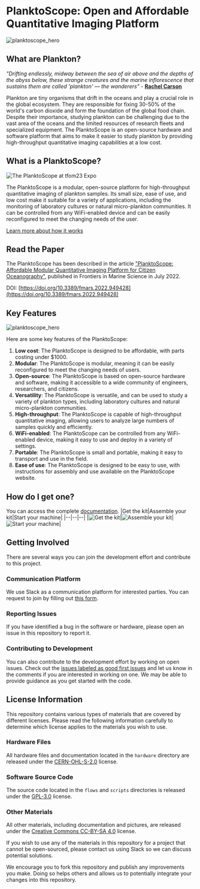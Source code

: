 # PlanktoScope: Open and Affordable Quantitative Imaging Platform

![planktoscope_hero](docs/images/project_description/planktoscope_hero.png)

## What are Plankton?

_"Drifting endlessly, midway between the sea of air above and the depths of the abyss below, these strange creatures and the marine inflorescence that sustains them are called 'plankton' — the wanderers"_ - **[Rachel Carson](https://de.wikipedia.org/wiki/Rachel_Carson)**

Plankton are tiny organisms that drift in the oceans and play a crucial role in the global ecosystem. They are responsible for fixing 30-50% of the world's carbon dioxide and form the foundation of the global food chain. Despite their importance, studying plankton can be challenging due to the vast area of the oceans and the limited resources of research fleets and specialized equipment. The PlanktoScope is an open-source hardware and software platform that aims to make it easier to study plankton by providing high-throughput quantitative imaging capabilities at a low cost.

## What is a PlanktoScope?

![The PlanktoScope at tfom23 Expo](docs/images/planktoscope-buildworkshops-tfom23-expo.jpg)

The PlanktoScope is a modular, open-source platform for high-throughput quantitative imaging of plankton samples. Its small size, ease of use, and low cost make it suitable for a variety of applications, including the monitoring of laboratory cultures or natural micro-plankton communities. It can be controlled from any WiFi-enabled device and can be easily reconfigured to meet the changing needs of the user.

[Learn more about how it works](https://www.planktoscope.org/how-it-works)

## Read the Paper

The PlanktoScope has been described in the article ["PlanktoScope: Affordable Modular Quantitative Imaging Platform for Citizen Oceanography"](https://www.frontiersin.org/articles/10.3389/fmars.2022.949428/full), published in Frontiers in Marine Science in July 2022.

DOI: [https://doi.org/10.3389/fmars.2022.949428](https://doi.org/10.3389/fmars.2022.949428)

## Key Features

![planktoscope_hero](docs/images/project_description/planktoscope_architecture.png)

Here are some key features of the PlanktoScope:

1. **Low cost**: The PlanktoScope is designed to be affordable, with parts costing under $1000.
2. **Modular**: The PlanktoScope is modular, meaning it can be easily reconfigured to meet the changing needs of users.
3. **Open-source**: The PlanktoScope is based on open-source hardware and software, making it accessible to a wide community of engineers, researchers, and citizens.
4. **Versatility**: The PlanktoScope is versatile, and can be used to study a variety of plankton types, including laboratory cultures and natural micro-plankton communities.
5. **High-throughput**: The PlanktoScope is capable of high-throughput quantitative imaging, allowing users to analyze large numbers of samples quickly and efficiently.
6. **WiFi-enabled**: The PlanktoScope can be controlled from any WiFi-enabled device, making it easy to use and deploy in a variety of settings.
7. **Portable**: The PlanktoScope is small and portable, making it easy to transport and use in the field.
8. **Ease of use**: The PlanktoScope is designed to be easy to use, with instructions for assembly and use available on the PlanktoScope website.

## How do I get one?

You can access the complete [documentation](https://planktoscope.github.io/PlanktoScope/).
|Get the kit|Assemble your kit|Start your machine|
|--|--|--|
|![Get the kit](docs/images/readme/get_kit.png)|![Assemble your kit](docs/images/readme/assemble_kit.png)|![Start your machine](docs/images/readme/start_pscope.png)|

## Getting Involved

There are several ways you can join the development effort and contribute to this project.

### Communication Platform

We use Slack as a communication platform for interested parties. You can request to join by filling out [this form](https://docs.google.com/forms/d/e/1FAIpQLSfcod-avpzWVmWj42_hW1v2mMSHm0DAGXHxVECFig2dnKHxGQ/viewform).

### Reporting Issues

If you have identified a bug in the software or hardware, please open an issue in this repository to report it.

### Contributing to Development

You can also contribute to the development effort by working on open issues. Check out the [issues labeled as good first issues](https://github.com/PlanktoScope/PlanktoScope/labels/good%20first%20issue) and let us know in the comments if you are interested in working on one. We may be able to provide guidance as you get started with the code.

## License Information

This repository contains various types of materials that are covered by different licenses. Please read the following information carefully to determine which license applies to the materials you wish to use.

### Hardware Files

All hardware files and documentation located in the `hardware` directory are released under the [CERN-OHL-S-2.0](https://ohwr.org/cern_ohl_s_v2.txt) license.

### Software Source Code

The source code located in the `flows` and `scripts` directories is released under the [GPL-3.0](https://www.gnu.org/licenses/gpl-3.0.en.html) license.

### Other Materials

All other materials, including documentation and pictures, are released under the [Creative Commons CC-BY-SA 4.0](https://creativecommons.org/licenses/by-sa/4.0/) license.

If you wish to use any of the materials in this repository for a project that cannot be open-sourced, please contact us using Slack so we can discuss potential solutions.

We encourage you to fork this repository and publish any improvements you make. Doing so helps others and allows us to potentially integrate your changes into this repository.
